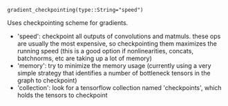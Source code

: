 ```
gradient_checkpointing(type::String="speed")
```

Uses checkpointing scheme for gradients. 

  * 'speed':  checkpoint all outputs of convolutions and matmuls. these ops are usually the most expensive,   so checkpointing them maximizes the running speed   (this is a good option if nonlinearities, concats, batchnorms, etc are taking up a lot of memory)
  * 'memory': try to minimize the memory usage   (currently using a very simple strategy that identifies a number of bottleneck tensors in the graph to checkpoint)
  * 'collection': look for a tensorflow collection named 'checkpoints', which holds the tensors to checkpoint
